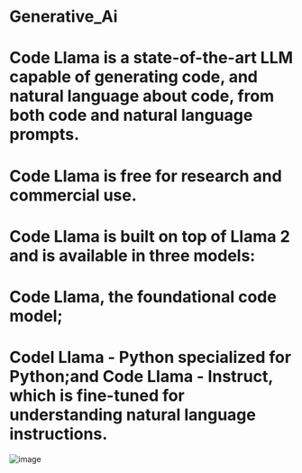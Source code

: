 # Generative_Ai
# Code Llama is a state-of-the-art LLM capable of generating code, and natural language about code, from both code and natural language prompts.
# Code Llama is free for research and commercial use.
# Code Llama is built on top of Llama 2 and is available in three models:
# Code Llama, the foundational code model;
# Codel Llama - Python specialized for Python;and Code Llama - Instruct, which is fine-tuned for understanding natural language instructions.
![image](https://github.com/SaviourSCS/Code_Assistant_-Bajirao-/assets/92104538/94748a85-f2ce-47f0-b8dc-e6df98d88fab)
